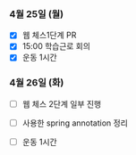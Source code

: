 ### 4월 25일 (월)
- [x] 웹 체스1단계 PR  
- [x] 15:00 학습근로 회의
- [x] 운동 1시간 

### 4월 26일 (화)
- [ ] 웹 체스 2단계 일부 진행 
- [ ] 사용한 spring annotation 정리
- [ ] 운동 1시간 

